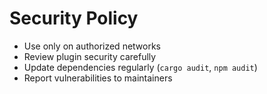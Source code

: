 # Security Policy

- Use only on authorized networks
- Review plugin security carefully
- Update dependencies regularly (`cargo audit`, `npm audit`)
- Report vulnerabilities to maintainers
